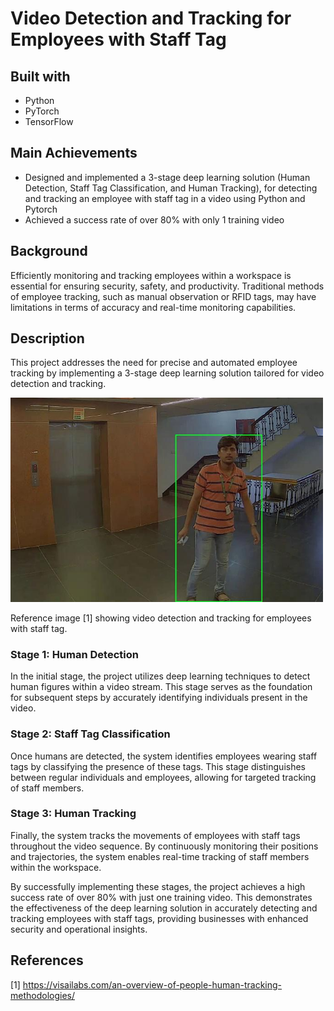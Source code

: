 # Video Detection and Tracking for Employees with Staff Tag


## Built with
- Python
- PyTorch
- TensorFlow

## Main Achievements
- Designed and implemented a 3-stage deep learning solution (Human Detection, Staff Tag Classification, and Human Tracking), for detecting and tracking an employee with staff tag in a video using Python and Pytorch
- Achieved a success rate of over 80% with only 1 training video

## Background
Efficiently monitoring and tracking employees within a workspace is essential for ensuring security, safety, and productivity. Traditional methods of employee tracking, such as manual observation or RFID tags, may have limitations in terms of accuracy and real-time monitoring capabilities.

## Description
This project addresses the need for precise and automated employee tracking by implementing a 3-stage deep learning solution tailored for video detection and tracking.

<img src="images/staff.jpg" alt="Reference image [1] showing video detection and tracking for employees with staff tag." width="500">

Reference image [1] showing video detection and tracking for employees with staff tag.

### Stage 1: Human Detection
In the initial stage, the project utilizes deep learning techniques to detect human figures within a video stream. This stage serves as the foundation for subsequent steps by accurately identifying individuals present in the video.

### Stage 2: Staff Tag Classification
Once humans are detected, the system identifies employees wearing staff tags by classifying the presence of these tags. This stage distinguishes between regular individuals and employees, allowing for targeted tracking of staff members.

### Stage 3: Human Tracking
Finally, the system tracks the movements of employees with staff tags throughout the video sequence. By continuously monitoring their positions and trajectories, the system enables real-time tracking of staff members within the workspace.

By successfully implementing these stages, the project achieves a high success rate of over 80% with just one training video. This demonstrates the effectiveness of the deep learning solution in accurately detecting and tracking employees with staff tags, providing businesses with enhanced security and operational insights.

## References
[1] https://visailabs.com/an-overview-of-people-human-tracking-methodologies/

